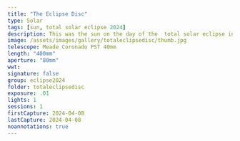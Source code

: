 ```yaml
---
title: "The Eclipse Disc"
type: Solar
tags: [sun, total solar eclipse 2024]
description: This was the sun on the day of the  total solar eclipse in the United States. It had some very prominent, well, prominences that prominently appear in most of the eclipse photos.
image: /assets/images/gallery/totaleclipsedisc/thumb.jpg
telescope: Meade Coronado PST 40mm
length: "400mm"
aperture: "80mm"
wwt: 
signature: false
group: eclipse2024
folder: totaleclipsedisc
exposure: .01
lights: 1
sessions: 1 
firstCapture: 2024-04-08
lastCapture: 2024-04-08
noannotations: true
---
```

